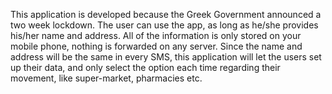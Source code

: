 This application is developed because the Greek Government announced a two week lockdown.
 The user can use the app, as long as he/she provides his/her name and address.
 All of the information is only stored on your mobile phone, nothing is forwarded on any server.
  Since the name and address will be the same in every SMS, this application will let the users
   set up their data, and only select the option each time regarding their movement, like super-market, pharmacies etc.